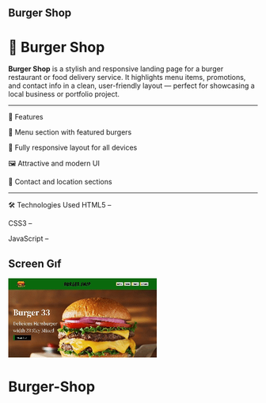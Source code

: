 ## Burger Shop
# 🍔 Burger Shop

**Burger Shop** is a stylish and responsive landing page for a burger restaurant or food delivery service. It highlights menu items, promotions, and 
contact info in a clean, user-friendly layout — perfect for showcasing a local business or portfolio project.

---

🚀 Features


🧾 Menu section with featured burgers

📱 Fully responsive layout for all devices

🖼️ Attractive and modern UI

📍 Contact and location sections

---

🛠️ Technologies Used
HTML5 –

CSS3 – 

JavaScript – 





## Screen Gıf

![](burgerShop.gif)
# Burger-Shop
